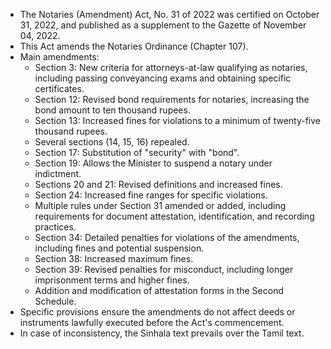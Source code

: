 - The Notaries (Amendment) Act, No. 31 of 2022 was certified on October 31, 2022, and published as a supplement to the Gazette of November 04, 2022.
- This Act amends the Notaries Ordinance (Chapter 107).
- Main amendments:
  - Section 3: New criteria for attorneys-at-law qualifying as notaries, including passing conveyancing exams and obtaining specific certificates.
  - Section 12: Revised bond requirements for notaries, increasing the bond amount to ten thousand rupees.
  - Section 13: Increased fines for violations to a minimum of twenty-five thousand rupees.
  - Several sections (14, 15, 16) repealed.
  - Section 17: Substitution of "security" with "bond".
  - Section 19: Allows the Minister to suspend a notary under indictment.
  - Sections 20 and 21: Revised definitions and increased fines.
  - Section 24: Increased fine ranges for specific violations.
  - Multiple rules under Section 31 amended or added, including requirements for document attestation, identification, and recording practices.
  - Section 34: Detailed penalties for violations of the amendments, including fines and potential suspension.
  - Section 38: Increased maximum fines.
  - Section 39: Revised penalties for misconduct, including longer imprisonment terms and higher fines.
  - Addition and modification of attestation forms in the Second Schedule.
- Specific provisions ensure the amendments do not affect deeds or instruments lawfully executed before the Act's commencement.
- In case of inconsistency, the Sinhala text prevails over the Tamil text.